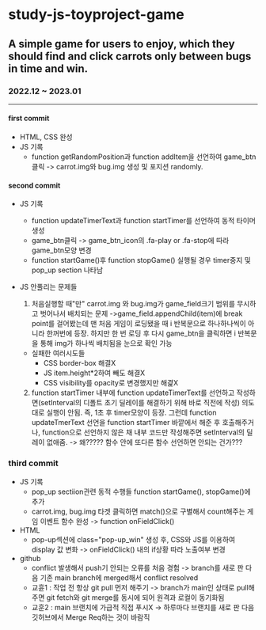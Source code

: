 # study-js-toyproject-game
## A simple game for users to enjoy, which they should find and click carrots only between bugs in time and win.
### 2022.12 ~ 2023.01
---------------------
#### first commit
* HTML, CSS 완성
* JS 기록 
  * function getRandomPosition과 function addItem을 선언하여 game_btn클릭 -> carrot.img와 bug.img 생성 및 포지션 randomly.

#### second commit 
* JS 기록
  * function updateTimerText과 function startTimer를 선언하여 동적 타이머 생성
  * game_btn클릭 -> game_btn_icon의 .fa-play or .fa-stop에 따라 game_btn모양 변경 
  * function startGame()후 function stopGame() 실행될 경우 timer중지 및 pop_up section 나타남
  
* JS 안풀리는 문제들 
  1. 처음실행할 때"만" carrot.img 와 bug.img가 game_field크기 범위를 무시하고 벗어나서 배치되는 문제 ->game_field.appendChild(item)에 break point를 걸어봤는데 맨 처음 게임이 로딩됐을 때 i 반복문으로 하나하나씩이 아니라 한꺼번에 등장. 하지만 한 번 로딩 후 다시 game_btn을 클릭하면 i 반복문을 통해 img가 하나씩 배치됨을 눈으로 확인 가능

  + 실패한 여러시도들
    + CSS border-box 해결X
    + JS item.height*2하여 빼도 해결X
    + CSS visibility를 opacity로 변경했지만 해겵X
  
  2. function startTimer 내부에 function updateTimerText를 선언하고 작성하면(setInterval의 디폴트 초기 딜레이를 해결하기 위해 바로 직전에 작성) 의도대로 실행이 안됨. 즉, 1초 후 timer모양이 등장. 그런데 function updateTmerText 선언을 function startTimer 바깥에서 해준 후 호출해주거나, function으로 선언하지 않은 채 내부 코드만 작성해주면 setInterval의 딜레이 없애줌. -> 왜????? 함수 안에 또다른 함수 선언하면 안되는 건가???

### third commit 
* JS 기록
  * pop_up sectiion관련 동적 수행들 function startGame(), stopGame()에 추가 
  * carrot.img, bug.img 타겟 클릭하면 match()으로 구별해서 count해주는 게임 이벤트 함수 완성 -> function onFieldClick()
* HTML
  * pop-up섹션에 class="pop-up_win" <span> 생성 후, CSS와 JS를 이용하여 display 값 변화 -> onFieldClick() 내의 if상황 따라 노출여부 변경
* github
  * conflict 발생해서 push기 안되는 오류를 처음 경험 -> branch를 새로 판 다음 기존 main branch에 merged해서 conflict resolved
  * 교휸1 : 작업 전 항상 git pull 먼저 해주기 -> branch가 main인 상태로 pull해주면 git fetch와 git merge를 동시에 되어 원격과 로컬이 동기화됨
  * 교훈2 : main 브랜치에 가급적 직접 푸시X -> 하루마다 브랜치를 새로 판 다음 깃허브에서 Merge Req하는 것이 바람직
